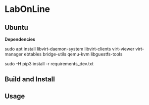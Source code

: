 # LabOnLine

## Ubuntu

**Dependencies**

sudo apt install libvirt-daemon-system libvirt-clients virt-viewer virt-manager ebtables bridge-utils qemu-kvm libguestfs-tools

sudo -H pip3 install -r requirements_dev.txt

## Build and Install


## Usage


